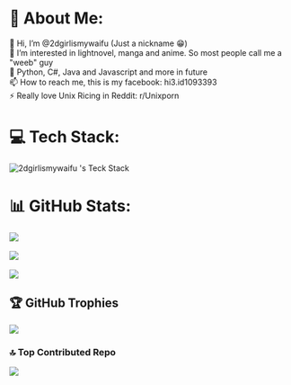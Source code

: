 # 💫 About Me:
👋 Hi, I’m @2dgirlismywaifu (Just a nickname 😁)<br>👀 I’m interested in lightnovel, manga and anime. So most people call me a "weeb" guy<br>🌱 Python, C#, Java and Javascript and more in future<br>📫 How to reach me, this is my facebook: hi3.id1093393<br>⚡ Really love Unix Ricing in Reddit: r/Unixporn


# 💻 Tech Stack:
![2dgirlismywaifu 's Teck Stack](https://github-readme-tech-stack.vercel.app/api/cards?title=2dgirlismywaifu+%27s+Teck+Stack&align=center&titleAlign=center&borderRadius=7&fontSize=30&showBorder=true&lineHeight=10&lineCount=2&theme=catppuccin_mocha&width=1000&bg=%231e1e2e&badge=%23181825&border=%236c7086&titleColor=%2394e2d5&line1=C-Sharp%2CC%2523%2Cauto%3Boracle%2CJava%2Cauto%3Bkotlin%2CKotlin%2Cauto%3Bcss3%2CCSS3%2Cauto%3Bhtml5%2CHTML5%2Cauto%3Bazure-devops%2CAzure%2Cauto%3Bfirebase%2CFirebase%2Cauto%3B.net%2C.NET%2Cauto%3Bpostman%2CPostman%2Cauto%3B&line2=Apache+Maven%2CApache+Maven%2Cauto%3Bmicrosoft+sql+server%2CMicrosoft+SQL+Server%2Cauto%3Bmariadb%2CMariaDB%2Cauto%3Bmysql%2CMySQL%2Cauto%3Bsqlite%2CSQLite%2Cauto%3Bfigma%2CFigma%2Cauto%3Blinux%2CLinux%2Cauto%3B)


# 📊 GitHub Stats:
![](https://github-readme-stats.vercel.app/api?username=2dgirlismywaifu&hide_border=fasle&borderRadius=7&include_all_commits=true&count_private=true&bg_color=1e1e2e&text_color=cdd6f4&icon_color=cba6f7&title_color=94e2d5)<br/>
\
![](https://github-readme-streak-stats.herokuapp.com/?user=2dgirlismywaifu&theme=catppuccin_mocha&hide_border=fasle&borderRadius=7)<br/>
\
![](https://github-readme-stats.vercel.app/api/top-langs/?username=2dgirlismywaifu&hide_border=fasle&borderRadius=7&include_all_commits=true&count_private=true&layout=compact&bg_color=1e1e2e&text_color=cdd6f4&icon_color=cba6f7&title_color=94e2d5)

## 🏆 GitHub Trophies
![](https://github-profile-trophy.vercel.app/?username=2dgirlismywaifu&theme=radical&no-frame=true&no-bg=true&margin-w=4)

### 🔝 Top Contributed Repo
![](https://github-contributor-stats.vercel.app/api?username=2dgirlismywaifu&limit=5&borderRadius=7&combine_all_yearly_contributions=true&bg_color=1e1e2e&text_color=cdd6f4&icon_color=cba6f7&title_color=94e2d5)

<!-- Proudly created with GPRM ( https://gprm.itsvg.in ) -->

<!-- Proudly created with GPRM ( https://gprm.itsvg.in ) -->
<!---
2dgirlismywaifu/2dgirlismywaifu is a ✨ special ✨ repository because its `README.md` (this file) appears on your GitHub profile.
You can click the Preview link to take a look at your changes.
--->
